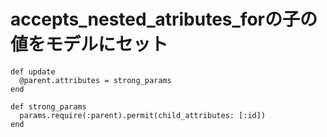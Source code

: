 # accepts_nested_atributes_forの子の値をモデルにセット

```
def update
  @parent.attributes = strong_params
end

def strong_params
  params.require(:parent).permit(child_attributes: [:id])
end
```
